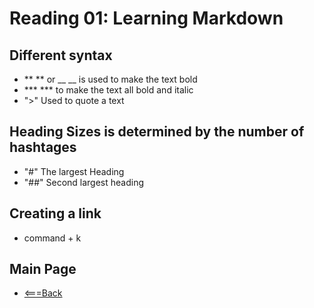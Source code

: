 # Reading 01: Learning Markdown
## Different syntax
- ** ** or __ __ is used to make the text bold
- *** *** to make the text all bold and italic
- ">" Used to quote a text 

## Heading Sizes is determined by the number of hashtages
- "#" The largest Heading
- "##" Second largest heading

## Creating a link
- command + k

## Main Page
- [<===Back](https://denekm.github.io/reading-notes/)
